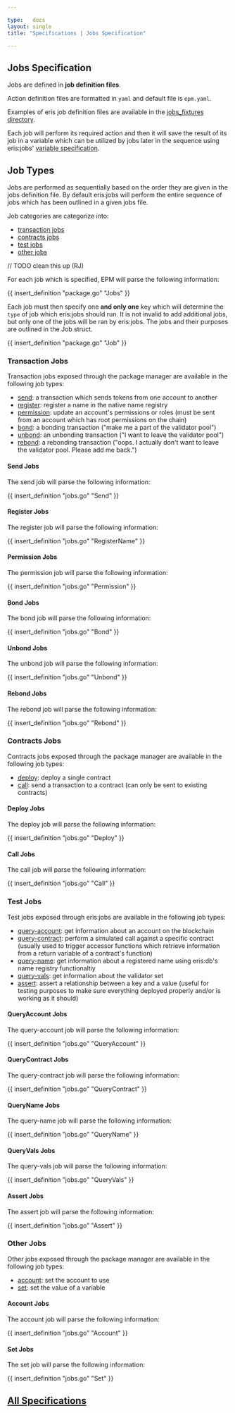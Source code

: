 ```yaml
---

type:   docs
layout: single
title: "Specifications | Jobs Specification"

---
```


## Jobs Specification

Jobs are defined in **job definition files**.

Action definition files are formatted in `yaml` and default file is `epm.yaml`.

Examples of eris job definition files are available in the [jobs_fixtures directory](https://github.com/eris-ltd/eris/tree/master/tests/jobs_fixtures).

Each job will perform its required action and then it will save the result of its job in a variable which can be utilized by jobs later in the sequence using eris:jobs' [variable specification](/docs/specs/variable_specification).

## Job Types

Jobs are performed as sequentially based on the order they are given in the jobs definition file. By default eris:jobs will perform the entire sequence of jobs which has been outlined in a given jobs file.

Job categories are categorize into:

* [transaction jobs](#transaction-jobs)
* [contracts jobs](#contracts-jobs)
* [test jobs](#test-jobs)
* [other jobs](#other-jobs)

// TODO clean this up (RJ)

For each job which is specified, EPM will parse the following information:

{{ insert_definition "package.go" "Jobs" }}

Each job must then specify one **and only one** key which will determine the `type` of job which eris:jobs should run. It is not invalid to add additional jobs, but only one of the jobs will be ran by eris:jobs. The jobs and their purposes are outlined in the Job struct.

{{ insert_definition "package.go" "Job" }}

### Transaction Jobs

Transaction jobs exposed through the package manager are available in the following job types:

* [send](#send-jobs): a transaction which sends tokens from one account to another
* [register](#register-jobs): register a name in the native name registry
* [permission](#permission-jobs): update an account's permissions or roles (must be sent from an account which has root permissions on the chain)
* [bond](#bond-jobs): a bonding transaction ("make me a part of the validator pool")
* [unbond](#unbond-jobs): an unbonding transaction ("I want to leave the validator pool")
* [rebond](#rebond-jobs): a rebonding transaction ("oops. I actually don't want to leave the validator pool. Please add me back.")

#### Send Jobs

The send job will parse the following information:

{{ insert_definition "jobs.go" "Send" }}

#### Register Jobs

The register job will parse the following information:

{{ insert_definition "jobs.go" "RegisterName" }}

#### Permission Jobs

The permission job will parse the following information:

{{ insert_definition "jobs.go" "Permission" }}

#### Bond Jobs

The bond job will parse the following information:

{{ insert_definition "jobs.go" "Bond" }}

#### Unbond Jobs

The unbond job will parse the following information:

{{ insert_definition "jobs.go" "Unbond" }}

#### Rebond Jobs

The rebond job will parse the following information:

{{ insert_definition "jobs.go" "Rebond" }}

### Contracts Jobs

Contracts jobs exposed through the package manager are available in the following job types:

* [deploy](#deploy-jobs): deploy a single contract
* [call](#call-jobs): send a transaction to a contract (can only be sent to existing contracts)

#### Deploy Jobs

The deploy job will parse the following information:

{{ insert_definition "jobs.go" "Deploy" }}

#### Call Jobs

The call job will parse the following information:

{{ insert_definition "jobs.go" "Call" }}

### Test Jobs

Test jobs exposed through eris:jobs are available in the following job types:

* [query-account](#queryaccount-jobs): get information about an account on the blockchain
* [query-contract](#querycontract-jobs): perform a simulated call against a specific contract (usually used to trigger accessor functions which retrieve information from a return variable of a contract's function)
* [query-name](#queryname-jobs): get information about a registered name using eris:db's name registry functionaltiy
* [query-vals](#queryvals-jobs): get information about the validator set
* [assert](#assert-jobs): assert a relationship between a key and a value (useful for testing purposes to make sure everything deployed properly and/or is working as it should)

#### QueryAccount Jobs

The query-account job will parse the following information:

{{ insert_definition "jobs.go" "QueryAccount" }}

#### QueryContract Jobs

The query-contract job will parse the following information:

{{ insert_definition "jobs.go" "QueryContract" }}

#### QueryName Jobs

The query-name job will parse the following information:

{{ insert_definition "jobs.go" "QueryName" }}

#### QueryVals Jobs

The query-vals job will parse the following information:

{{ insert_definition "jobs.go" "QueryVals" }}

#### Assert Jobs

The assert job will parse the following information:

{{ insert_definition "jobs.go" "Assert" }}

### Other Jobs

Other jobs exposed through the package manager are available in the following job types:

* [account](#account-jobs): set the account to use
* [set](#set-jobs): set the value of a variable

#### Account Jobs

The account job will parse the following information:

{{ insert_definition "jobs.go" "Account" }}

#### Set Jobs

The set job will parse the following information:

{{ insert_definition "jobs.go" "Set" }}


## [<i class="fa fa-chevron-circle-left" aria-hidden="true"></i> All Specifications](/docs/specs/)
